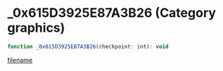 # _0x615D3925E87A3B26 (Category graphics)

```js
function _0x615D3925E87A3B26(checkpoint: int): void
```

[filename](_0x615D3925E87A3B26_m.md ':include')